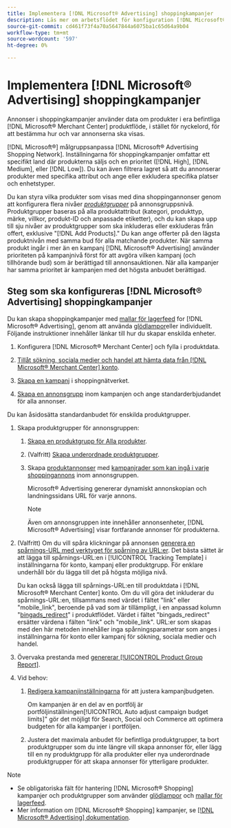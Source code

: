 ```yaml
---
title: Implementera [!DNL Microsoft® Advertising] shoppingkampanjer
description: Läs mer om arbetsflödet för konfiguration [!DNL Microsoft® Advertising] shoppingkampanjer.
source-git-commit: cd461f73f4a70a5647844a6075ba1c65d64a9b04
workflow-type: tm+mt
source-wordcount: '597'
ht-degree: 0%

---
```


# Implementera [!DNL Microsoft® Advertising] shoppingkampanjer

Annonser i shoppingkampanjer använder data om produkter i era befintliga [!DNL Microsoft® Merchant Center] produktflöde, i stället för nyckelord, för att bestämma hur och var annonserna ska visas.

[!DNL Microsoft®] målgruppsanpassa [!DNL Microsoft® Advertising Shopping Network]. Inställningarna för shoppingkampanjer omfattar ett specifikt land där produkterna säljs och en prioritet ([!DNL High], [!DNL Medium], eller [!DNL Low]). Du kan även filtrera lagret så att du annonserar produkter med specifika attribut och ange eller exkludera specifika platser och enhetstyper.

Du kan styra vilka produkter som visas med dina shoppingannonser genom att konfigurera flera nivåer *[produktgrupper](/help/search-social-commerce/campaign-management/campaigns/product-group-about.md)* på annonsgruppsnivå. Produktgrupper baseras på alla produktattribut (kategori, produkttyp, märke, villkor, produkt-ID och anpassade etiketter), och du kan skapa upp till sju nivåer av produktgrupper som ska inkluderas eller exkluderas från offert, exklusive &quot;[!DNL Add Products].&quot; Du kan ange offerter på den lägsta produktnivån med samma bud för alla matchande produkter. När samma produkt ingår i mer än en kampanj [!DNL Microsoft® Advertising] använder prioriteten på kampanjnivå först för att avgöra vilken kampanj (och tillhörande bud) som är berättigad till annonsauktionen. När alla kampanjer har samma prioritet är kampanjen med det högsta anbudet berättigad.

## Steg som ska konfigureras [!DNL Microsoft® Advertising] shoppingkampanjer

Du kan skapa shoppingkampanjer med [mallar för lagerfeed](/help/search-social-commerce/campaign-management/inventory-feeds/inventory-feeds-about.md) for [!DNL Microsoft® Advertising], genom att använda [glödlampor](/help/search-social-commerce/campaign-management/bulksheets/bulksheet-about.md)eller individuellt. Följande instruktioner innehåller länkar till hur du skapar enskilda enheter.

1. Konfigurera [!DNL Microsoft® Merchant Center] och fylla i produktdata.

1. [Tillåt sökning, sociala medier och handel att hämta data från [!DNL Microsoft® Merchant Center] konto](/help/search-social-commerce/campaign-management/accounts/merchant-account-manage.md).

1. [Skapa en kampanj](/help/search-social-commerce/campaign-management/campaigns/campaign-manage.md) i shoppingnätverket.

1. [Skapa en annonsgrupp](/help/search-social-commerce/campaign-management/campaigns/ad-group-manage.md) inom kampanjen och ange standarderbjudandet för alla annonser.

Du kan åsidosätta standardanbudet för enskilda produktgrupper.

1. Skapa produktgrupper för annonsgruppen:

   1. [Skapa en produktgrupp för Alla produkter](/help/search-social-commerce/campaign-management/campaigns/product-group-manage.md).

   1. (Valfritt) [Skapa underordnade produktgrupper](/help/search-social-commerce/campaign-management/campaigns/product-group-manage.md).

   1. Skapa [produktannonser](/help/search-social-commerce/campaign-management/campaigns/ad-manage.md) med [kampanjrader som kan ingå i varje shoppingannons](/help/search-social-commerce/campaign-management/campaigns/product-group-settings-microsoft.md) inom annonsgruppen.

      Microsoft® Advertising genererar dynamiskt annonskopian och landningssidans URL för varje annons.

      >[!NOTE]
      >
      >Även om annonsgruppen inte innehåller annonsenheter, [!DNL Microsoft® Advertising] visar fortfarande annonser för produkterna.

1. (Valfritt) Om du vill spåra klickningar på annonsen [generera en spårnings-URL med verktyget för spårning av URL:er](/help/search-social-commerce/tools/click-tracking-url-generate.md). Det bästa sättet är att lägga till spårnings-URL:en i [!UICONTROL Tracking Template] i inställningarna för konto, kampanj eller produktgrupp. För enklare underhåll bör du lägga till det på högsta möjliga nivå.

   Du kan också lägga till spårnings-URL:en till produktdata i [!DNL Microsoft® Merchant Center] konto. Om du vill göra det inkluderar du spårnings-URL:en, tillsammans med värdet i fältet &quot;link&quot; eller &quot;mobile_link&quot;, beroende på vad som är tillämpligt, i en anpassad kolumn &quot;[bingads_redirect](https://help.ads.microsoft.com/#apex/3/en/51084)&quot; i produktflödet. Värdet i fältet &quot;bingads_redirect&quot; ersätter värdena i fälten &quot;link&quot; och &quot;mobile_link&quot;. URL:er som skapas med den här metoden innehåller inga spårningsparametrar som anges i inställningarna för konto eller kampanj för sökning, sociala medier och handel.

1. Övervaka prestanda med [genererar [!UICONTROL Product Group Report]](/help/search-social-commerce/reports/management/basic-advanced/basic-advanced-report-generate.md).

1. Vid behov:

   1. [Redigera kampanjinställningarna](/help/search-social-commerce/campaign-management/campaigns/campaign-manage.md) för att justera kampanjbudgeten.

      Om kampanjen är en del av en portfölj är portföljinställningen[!UICONTROL Auto adjust campaign budget limits]&quot; gör det möjligt för Search, Social och Commerce att optimera budgeten för alla kampanjer i portföljen.

   1. Justera det maximala anbudet för befintliga produktgrupper, ta bort produktgrupper som du inte längre vill skapa annonser för, eller lägg till en ny produktgrupp för alla produkter eller nya underordnade produktgrupper för att skapa annonser för ytterligare produkter.

>[!NOTE]
>
>* Se obligatoriska fält för hantering [!DNL Microsoft® Shopping] kampanjer och produktgrupper som använder [glödlampor](/help/search-social-commerce/campaign-management/bulksheets/bulksheet-data-formats/bulksheet-data-microsoft.md) och [mallar för lagerfeed](/help/search-social-commerce/campaign-management/inventory-feeds/ad-templates/template-microsoft-shopping.md).
>* Mer information om [!DNL Microsoft® Shopping] kampanjer, se [[!DNL Microsoft® Advertising] dokumentation](https://help.ads.microsoft.com/#apex/3/en/50903).

